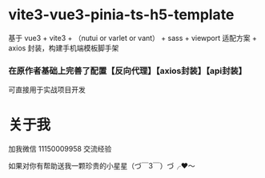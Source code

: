 # vite3-vue3-pinia-ts-h5-template

基于 vue3 + vite3 + （nutui or varlet or vant） + sass + viewport 适配方案 + axios 封装，构建手机端模板脚手架

### 在原作者基础上完善了配置【反向代理】【axios封装】【api封装】

可直接用于实战项目开发

# 关于我

加我微信 11150009958 交流经验
 
如果对你有帮助送我一颗珍贵的小星星（づ￣3￣）づ╭❤～
